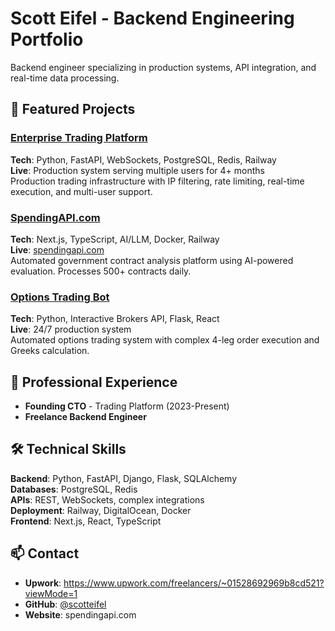 # Scott Eifel - Backend Engineering Portfolio

Backend engineer specializing in production systems, API integration, and real-time data processing.

## 🚀 Featured Projects

### [Enterprise Trading Platform](./trading-platform/)
**Tech**: Python, FastAPI, WebSockets, PostgreSQL, Redis, Railway  
**Live**: Production system serving multiple users for 4+ months  
Production trading infrastructure with IP filtering, rate limiting, real-time execution, and multi-user support.

### [SpendingAPI.com](./spending-api/)
**Tech**: Next.js, TypeScript, AI/LLM, Docker, Railway  
**Live**: [spendingapi.com](https://spendingapi.com)  
Automated government contract analysis platform using AI-powered evaluation. Processes 500+ contracts daily.

### [Options Trading Bot](./options-trading-bot/)
**Tech**: Python, Interactive Brokers API, Flask, React  
**Live**: 24/7 production system  
Automated options trading system with complex 4-leg order execution and Greeks calculation.

## 💼 Professional Experience
- **Founding CTO** - Trading Platform (2023-Present)
- **Freelance Backend Engineer**

## 🛠 Technical Skills
**Backend**: Python, FastAPI, Django, Flask, SQLAlchemy  
**Databases**: PostgreSQL, Redis  
**APIs**: REST, WebSockets, complex integrations  
**Deployment**: Railway, DigitalOcean, Docker  
**Frontend**: Next.js, React, TypeScript  

## 📫 Contact
- **Upwork**: https://www.upwork.com/freelancers/~01528692969b8cd521?viewMode=1
- **GitHub**: [@scotteifel](https://github.com/scotteifel)
- **Website**: spendingapi.com

